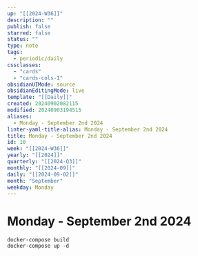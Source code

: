 ```yaml
---
up: "[[2024-W36]]"
description: ""
publish: false
starred: false
status: ""
type: note
tags:
  - periodic/daily
cssclasses:
  - "cards"
  - "cards-cols-1"
obsidianUIMode: source
obsidianEditingMode: live
template: "[[Daily]]"
created: 20240902082115
modified: 20240903194515
aliases:
  - Monday - September 2nd 2024
linter-yaml-title-alias: Monday - September 2nd 2024
title: Monday - September 2nd 2024
id: 10
week: "[[2024-W36]]"
yearly: "[[2024]]"
quarterly: "[[2024-Q3]]"
monthly: "[[2024-09]]"
daily: "[[2024-09-02]]"
month: "September"
weekday: Monday
---
```


# Monday - September 2nd 2024

```
docker-compose build
docker-compose up -d
```
